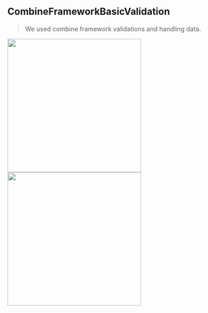 ## CombineFrameworkBasicValidation

> We used combine framework validations and handling data.

<p>
 
   <img src="https://user-images.githubusercontent.com/49749125/156152660-cf959724-e2f5-46f4-81dc-ab861a34f7e0.gif" width="300">
  <img src="https://user-images.githubusercontent.com/49749125/156152675-520549b9-e031-4b77-b1de-0a5e5dd0ed0c.gif" width="300">
 
</p>
